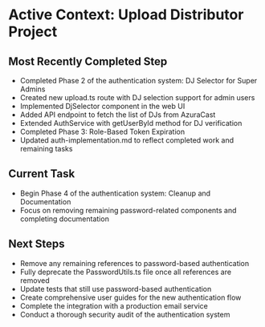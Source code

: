 # Active Context: Upload Distributor Project

## Most Recently Completed Step
- Completed Phase 2 of the authentication system: DJ Selector for Super Admins
- Created new upload.ts route with DJ selection support for admin users
- Implemented DjSelector component in the web UI
- Added API endpoint to fetch the list of DJs from AzuraCast
- Extended AuthService with getUserById method for DJ verification
- Completed Phase 3: Role-Based Token Expiration
- Updated auth-implementation.md to reflect completed work and remaining tasks

## Current Task
- Begin Phase 4 of the authentication system: Cleanup and Documentation
- Focus on removing remaining password-related components and completing documentation

## Next Steps
- Remove any remaining references to password-based authentication
- Fully deprecate the PasswordUtils.ts file once all references are removed
- Update tests that still use password-based authentication
- Create comprehensive user guides for the new authentication flow
- Complete the integration with a production email service
- Conduct a thorough security audit of the authentication system
